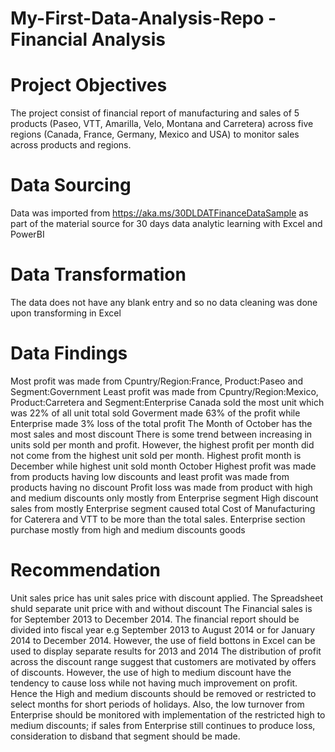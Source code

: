 # My-First-Data-Analysis-Repo - Financial Analysis

# Project Objectives
The project consist of financial report of  manufacturing and sales of 5 products (Paseo, VTT, Amarilla, Velo, Montana and Carretera) across five regions (Canada, France, Germany, Mexico and USA) to monitor sales across products and regions.

# Data Sourcing
Data was imported from https://aka.ms/30DLDATFinanceDataSample as part of the material source for 30 days data analytic learning with Excel and PowerBI

# Data Transformation
The data does not have any blank entry and so no data cleaning was done upon transforming in Excel

# Data Findings
Most profit was made from Cpuntry/Region:France, Product:Paseo and Segment:Government
Least profit was made from Cpuntry/Region:Mexico, Product:Carretera and Segment:Enterprise
Canada sold the most unit which was 22% of all unit total sold
Goverment made 63% of the profit while Enterprise made 3% loss of the total profit
The Month of October has the most sales and most discount
There is some trend between increasing in units sold per month and profit. However, the highest profit per month did not come from the highest unit sold per month. Highest profit month is December while highest unit sold month October
Highest profit was made from products having low discounts and least profit was made from products having no discount
Profit loss was made from product with high and medium discounts only mostly from Enterprise segment
High discount sales from mostly Enterprise segment caused total Cost of Manufacturing for Caterera and VTT to be more than the total sales.
Enterprise section purchase mostly from high and medium discounts goods

# Recommendation
Unit sales price has unit sales price with discount applied. The Spreadsheet shuld separate unit price with and without discount
The Financial sales is for September 2013 to December 2014. The financial report should be divided into fiscal year e.g September 2013 to August 2014 or for January 2014 to December 2014. However, the use of field bottons in Excel can be used to display separate results for 2013 and 2014
The distribution of profit across the discount range suggest that customers are motivated by offers of discounts. However, the use of high to medium discount have the tendency to cause loss while not having much improvement on profit. Hence the High and medium discounts should be removed or restricted to select months for short periods of holidays.
Also, the low turnover from Enterprise should be monitored with implementation of the restricted high to medium discounts; if sales from Enterprise still continues to produce loss, consideration to disband that segment should be made.




